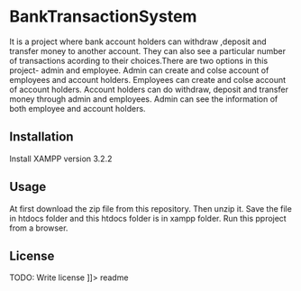 
# BankTransactionSystem
It is a project where bank account holders can withdraw ,deposit and transfer money to another account. They can also see a particular number of transactions acording to their choices.There are two options in this project- admin and employee. Admin can create and colse account of employees and account holders. Employees can create and colse account of account holders. Account holders can do withdraw, deposit and transfer money through admin and employees. Admin can see the information of both employee and account holders.
## Installation
Install XAMPP version 3.2.2  
## Usage
At first download the zip file from this repository. Then unzip it. Save the file in htdocs folder and this htdocs folder is in xampp folder. Run this pproject from a browser.

## License
TODO: Write license
]]></content>
  <tabTrigger>readme</tabTrigger>
